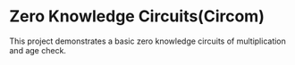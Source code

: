 # Zero Knowledge Circuits(Circom)

This project demonstrates a basic zero knowledge circuits of multiplication and age check.
